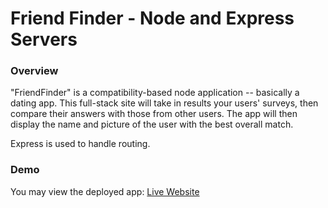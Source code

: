 # Friend Finder - Node and Express Servers

### Overview

"FriendFinder" is a compatibility-based node application -- basically a dating app. This full-stack site will take in results your users' surveys, then compare their answers with those from other users. The app will then display the name and picture of the user with the best overall match.

Express is used to handle routing.

### Demo

You may view the deployed app:
[Live Website](https://tranquil-bastion-97930.herokuapp.com/)
